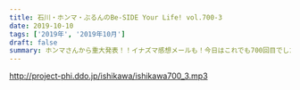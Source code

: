 ```yaml
---
title: 石川・ホンマ・ぶるんのBe-SIDE Your Life! vol.700-3
date: 2019-10-10
tags: ['2019年', '2019年10月']
draft: false
summary: ホンマさんから重大発表！！イナズマ感想メールも！今日はこれでも700回目でした。引き続き応援よろしくお願いします！MIURA
---
```


http://project-phi.ddo.jp/ishikawa/ishikawa700_3.mp3
